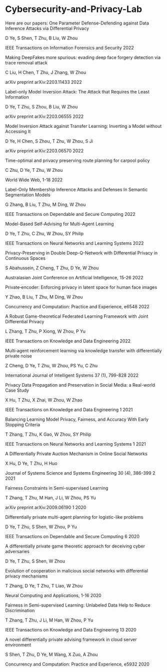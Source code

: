 # Cybersecurity-and-Privacy-Lab
Here are our papers:
One Parameter Defense-Defending against Data Inference Attacks via Differential Privacy 

D Ye, S Shen, T Zhu, B Liu, W Zhou 

IEEE Transactions on Information Forensics and Security		2022 

Making DeepFakes more spurious: evading deep face forgery detection via trace removal attack 

C Liu, H Chen, T Zhu, J Zhang, W Zhou 

arXiv preprint arXiv:2203.11433		2022 

Label-only Model Inversion Attack: The Attack that Requires the Least Information 

D Ye, T Zhu, S Zhou, B Liu, W Zhou 

arXiv preprint arXiv:2203.06555		2022 

Model Inversion Attack against Transfer Learning: Inverting a Model without Accessing It 

D Ye, H Chen, S Zhou, T Zhu, W Zhou, S Ji 

arXiv preprint arXiv:2203.06570		2022 

Time-optimal and privacy preserving route planning for carpool policy 

C Zhu, D Ye, T Zhu, W Zhou 

World Wide Web, 1-18		2022 

Label-Only Membership Inference Attacks and Defenses In Semantic Segmentation Models 

G Zhang, B Liu, T Zhu, M Ding, W Zhou 

IEEE Transactions on Dependable and Secure Computing		2022 

Model-Based Self-Advising for Multi-Agent Learning 

D Ye, T Zhu, C Zhu, W Zhou, SY Philip 

IEEE Transactions on Neural Networks and Learning Systems		2022 

Privacy-Preserving in Double Deep-Q-Network with Differential Privacy in Continuous Spaces 

S Abahussein, Z Cheng, T Zhu, D Ye, W Zhou 

Australasian Joint Conference on Artificial Intelligence, 15-26		2022 

Private‐encoder: Enforcing privacy in latent space for human face images 

Y Zhao, B Liu, T Zhu, M Ding, W Zhou 

Concurrency and Computation: Practice and Experience, e6548		2022 

A Robust Game-theoretical Federated Learning Framework with Joint Differential Privacy 

L Zhang, T Zhu, P Xiong, W Zhou, P Yu 

IEEE Transactions on Knowledge and Data Engineering		2022 

Multi‐agent reinforcement learning via knowledge transfer with differentially private noise 

Z Cheng, D Ye, T Zhu, W Zhou, PS Yu, C Zhu 

International Journal of Intelligent Systems 37 (1), 799-828		2022 

Privacy Data Propagation and Preservation in Social Media: a Real-world Case Study 

X Hu, T Zhu, X Zhai, W Zhou, W Zhao 

IEEE Transactions on Knowledge and Data Engineering	1	2021 

Balancing Learning Model Privacy, Fairness, and Accuracy With Early Stopping Criteria 

T Zhang, T Zhu, K Gao, W Zhou, SY Philip 

IEEE Transactions on Neural Networks and Learning Systems	1	2021 

A Differentially Private Auction Mechanism in Online Social Networks 

X Hu, D Ye, T Zhu, H Huo 

Journal of Systems Science and Systems Engineering 30 (4), 386-399	2	2021 

Fairness Constraints in Semi-supervised Learning 

T Zhang, T Zhu, M Han, J Li, W Zhou, PS Yu 

arXiv preprint arXiv:2009.06190	1	2020 

Differentially private multi-agent planning for logistic-like problems 

D Ye, T Zhu, S Shen, W Zhou, P Yu 

IEEE Transactions on Dependable and Secure Computing	6	2020 

A differentially private game theoretic approach for deceiving cyber adversaries 

D Ye, T Zhu, S Shen, W Zhou 

Evolution of cooperation in malicious social networks with differential privacy mechanisms 

T Zhang, D Ye, T Zhu, T Liao, W Zhou 

Neural Computing and Applications, 1-16		2020 

Fairness in Semi-supervised Learning: Unlabeled Data Help to Reduce Discrimination 

T Zhang, T Zhu, J Li, M Han, W Zhou, P Yu 

IEEE Transactions on Knowledge and Data Engineering	13	2020 

A novel differentially private advising framework in cloud server environment 

S Shen, T Zhu, D Ye, M Wang, X Zuo, A Zhou 

Concurrency and Computation: Practice and Experience, e5932		2020 
